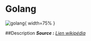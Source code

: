 # Golang

![golang](https://miro.medium.com/v2/resize:fit:1400/0*SoqCeEz9EctJBXKw.png){ width=75% }

 
##Description
 _**Source :** [Lien wikipédia](https://fr.wikipedia.org/wiki/Go_(langage))_



